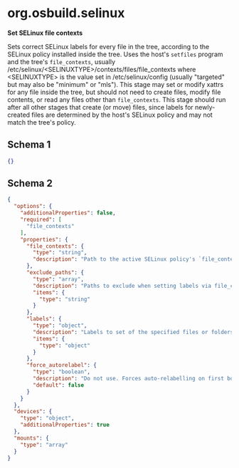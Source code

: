 
# org.osbuild.selinux

**Set SELinux file contexts**

Sets correct SELinux labels for every file in the tree, according to the
SELinux policy installed inside the tree.
Uses the host's `setfiles` program and the tree's `file_contexts`, usually
    /etc/selinux/\<SELINUXTYPE\>/contexts/files/file_contexts
where \<SELINUXTYPE\> is the value set in /etc/selinux/config (usually "targeted"
but may also be "minimum" or "mls").
This stage may set or modify xattrs for any file inside the tree, but should
not need to create files, modify file contents, or read any files other than
`file_contexts`.
This stage should run after all other stages that create (or move) files, since
labels for newly-created files are determined by the host's SELinux policy and
may not match the tree's policy.

## Schema 1

```json
{}
```

## Schema 2

```json
{
  "options": {
    "additionalProperties": false,
    "required": [
      "file_contexts"
    ],
    "properties": {
      "file_contexts": {
        "type": "string",
        "description": "Path to the active SELinux policy's `file_contexts`"
      },
      "exclude_paths": {
        "type": "array",
        "description": "Paths to exclude when setting labels via file_contexts",
        "items": {
          "type": "string"
        }
      },
      "labels": {
        "type": "object",
        "description": "Labels to set of the specified files or folders",
        "items": {
          "type": "object"
        }
      },
      "force_autorelabel": {
        "type": "boolean",
        "description": "Do not use. Forces auto-relabelling on first boot.",
        "default": false
      }
    }
  },
  "devices": {
    "type": "object",
    "additionalProperties": true
  },
  "mounts": {
    "type": "array"
  }
}
```
